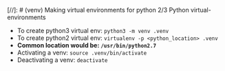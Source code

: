 [//]: # (venv) Making virtual environments for python 2/3
Python virtual-environments

- To create python3 virtual env: `python3 -m venv .venv`
- To create python2 virtual env: `virtualenv -p <python_location> .venv`
- **Common location would be: `/usr/bin/python2.7`**
- Activating a venv: `source .venv/bin/activate`
- Deactivating a venv: `deactivate`
